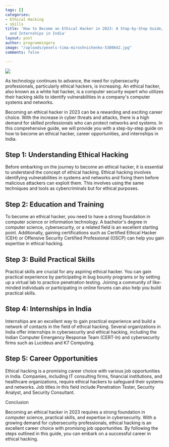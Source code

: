 ```yaml
---
tags: []
categories:
- Ethical Hacking
- skills
title: 'How to Become an Ethical Hacker in 2023: A Step-by-Step Guide, Career Opportunities,
  and Internships in India'
layout: post
author: programmingera
image: "/uploads/pexels-tima-miroshnichenko-5380642.jpg"
comments: false

---
```

![](/uploads/pexels-tima-miroshnichenko-5380642.jpg)

As technology continues to advance, the need for cybersecurity professionals, particularly ethical hackers, is increasing. An ethical hacker, also known as a white hat hacker, is a computer security expert who utilizes their hacking skills to identify vulnerabilities in a company's computer systems and networks.

Becoming an ethical hacker in 2023 can be a rewarding and exciting career choice. With the increase in cyber threats and attacks, there is a high demand for skilled professionals who can protect networks and systems. In this comprehensive guide, we will provide you with a step-by-step guide on how to become an ethical hacker, career opportunities, and internships in India.

## Step 1: Understanding Ethical Hacking

Before embarking on the journey to become an ethical hacker, it is essential to understand the concept of ethical hacking. Ethical hacking involves identifying vulnerabilities in systems and networks and fixing them before malicious attackers can exploit them. This involves using the same techniques and tools as cybercriminals but for ethical purposes.

## Step 2: Education and Training

To become an ethical hacker, you need to have a strong foundation in computer science or information technology. A bachelor's degree in computer science, cybersecurity, or a related field is an excellent starting point. Additionally, gaining certifications such as Certified Ethical Hacker (CEH) or Offensive Security Certified Professional (OSCP) can help you gain expertise in ethical hacking.

## Step 3: Build Practical Skills

Practical skills are crucial for any aspiring ethical hacker. You can gain practical experience by participating in bug bounty programs or by setting up a virtual lab to practice penetration testing. Joining a community of like-minded individuals or participating in online forums can also help you build practical skills.

## Step 4: Internships in India

Internships are an excellent way to gain practical experience and build a network of contacts in the field of ethical hacking. Several organizations in India offer internships in cybersecurity and ethical hacking, including the Indian Computer Emergency Response Team (CERT-In) and cybersecurity firms such as Lucideus and K7 Computing.

## Step 5: Career Opportunities

Ethical hacking is a promising career choice with various job opportunities in India. Companies, including IT consulting firms, financial institutions, and healthcare organizations, require ethical hackers to safeguard their systems and networks. Job titles in this field include Penetration Tester, Security Analyst, and Security Consultant.

Conclusion

Becoming an ethical hacker in 2023 requires a strong foundation in computer science, practical skills, and expertise in cybersecurity. With a growing demand for cybersecurity professionals, ethical hacking is an excellent career choice with promising job opportunities. By following the steps outlined in this guide, you can embark on a successful career in ethical hacking.
